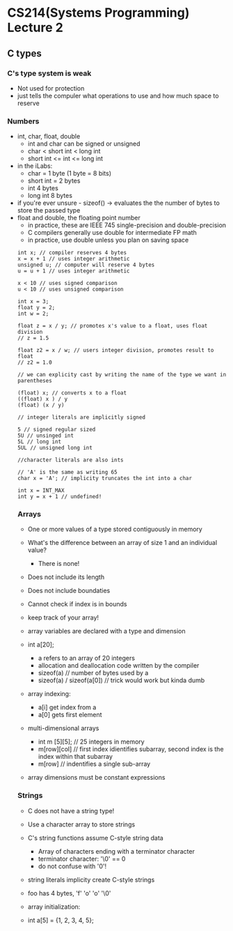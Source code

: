 # CS214(Systems Programming) Lecture 2
## C types

### C's type system is weak
- Not used for protection
- just tells the compuler what operations to use and how much space to reserve

### Numbers
- int, char, float, double
    - int and char can be signed or unsigned
    - char < short int < long int
    - short int <= int <= long int
- in the iLabs:
    - char = 1 byte (1 byte = 8 bits)
    - short int = 2 bytes
    - int 4 bytes
    - long int 8 bytes
- if you're ever unsure - sizeof(<object>) -> evaluates the the number of bytes to store the passed type
- float and double, the floating point number
    - in practice, these are IEEE 745 single-precision and double-precision
    - C compilers generally use double for intermediate FP math
    - in practice, use double unless you plan on saving space

```
int x; // compiler reserves 4 bytes
x = x + 1 // uses integer arithmetic
unsigned u; // computer will reserve 4 bytes
u = u + 1 // uses integer arithmetic

x < 10 // uses signed comparison
u < 10 // uses unsigned comparison

int x = 3;
float y = 2;
int w = 2;

float z = x / y; // promotes x's value to a float, uses float division
// z = 1.5

float z2 = x / w; // users integer division, promotes result to float
// z2 = 1.0

// we can explicity cast by writing the name of the type we want in parentheses

(float) x; // converts x to a float
((float) x ) / y
(float) (x / y)

// integer literals are implicitly signed

5 // signed regular sized
5U // unsinged int
5L // long int
5UL // unsigned long int

//character literals are also ints

// 'A' is the same as writing 65
char x = 'A'; // implicity truncates the int into a char

int x = INT_MAX
int y = x + 1 // undefined!
```

### Arrays

- One or more values of a type stored contiguously in memory
- What's the difference between an array of size 1 and an individual value?
    - There is none!
- Does not include its length
- Does not include boundaties
- Cannot check if index is in bounds
- keep track of your array!
- array variables are declared with a type and dimension
- int a[20];
    - a refers to an array of 20 integers
    - allocation and deallocation code written by the compiler
    - sizeof(a) // number of bytes used by a
    - sizeof(a) / sizeof(a[0]) // trick would work but kinda dumb
- array indexing:
    - a[i] get index from a
    - a[0] gets first element

- multi-dimensional arrays
    - int m [5][5]; // 25 integers in memory
    - m[row][col] // first index idientifies subarray, second index is the index within that subarray
    - m[row] // indentifies a single sub-array
- array dimensions must be constant expressions

### Strings
- C does not have a string type!
- Use a character array to store strings
- C's string functions assume C-style string data
    - Array of characters ending with a terminator character
    - terminator character: '\0' == 0
    - do not confuse with '0'!

- string literals implicity create C-style strings
- foo has 4 bytes, 'f' 'o' 'o' '\0'
- array initialization:
- int a[5] = {1, 2, 3, 4, 5};